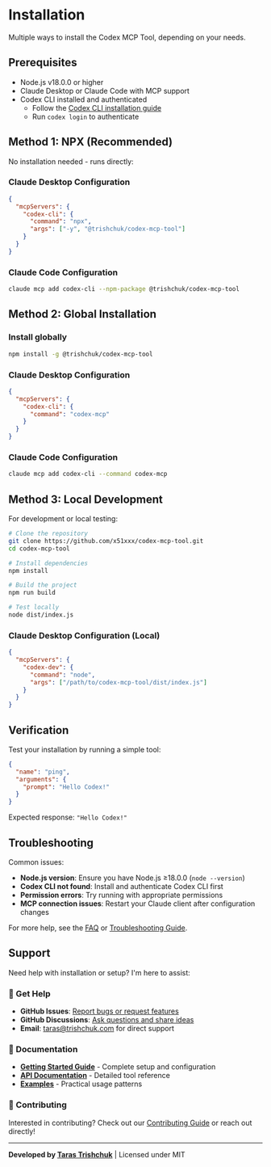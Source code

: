 # Installation

Multiple ways to install the Codex MCP Tool, depending on your needs.

## Prerequisites

- Node.js v18.0.0 or higher
- Claude Desktop or Claude Code with MCP support
- Codex CLI installed and authenticated
  - Follow the [Codex CLI installation guide](https://codex.openai.com/docs/getting-started)
  - Run `codex login` to authenticate

## Method 1: NPX (Recommended)

No installation needed - runs directly:

### Claude Desktop Configuration

```json
{
  "mcpServers": {
    "codex-cli": {
      "command": "npx",
      "args": ["-y", "@trishchuk/codex-mcp-tool"]
    }
  }
}
```

### Claude Code Configuration

```bash
claude mcp add codex-cli --npm-package @trishchuk/codex-mcp-tool
```

## Method 2: Global Installation

### Install globally

```bash
npm install -g @trishchuk/codex-mcp-tool
```

### Claude Desktop Configuration

```json
{
  "mcpServers": {
    "codex-cli": {
      "command": "codex-mcp"
    }
  }
}
```

### Claude Code Configuration

```bash
claude mcp add codex-cli --command codex-mcp
```

## Method 3: Local Development

For development or local testing:

```bash
# Clone the repository
git clone https://github.com/x51xxx/codex-mcp-tool.git
cd codex-mcp-tool

# Install dependencies
npm install

# Build the project
npm run build

# Test locally
node dist/index.js
```

### Claude Desktop Configuration (Local)

```json
{
  "mcpServers": {
    "codex-dev": {
      "command": "node",
      "args": ["/path/to/codex-mcp-tool/dist/index.js"]
    }
  }
}
```

## Verification

Test your installation by running a simple tool:

```json
{
  "name": "ping",
  "arguments": {
    "prompt": "Hello Codex!"
  }
}
```

Expected response: `"Hello Codex!"`

## Troubleshooting

Common issues:

- **Node.js version**: Ensure you have Node.js ≥18.0.0 (`node --version`)
- **Codex CLI not found**: Install and authenticate Codex CLI first
- **Permission errors**: Try running with appropriate permissions
- **MCP connection issues**: Restart your Claude client after configuration changes

For more help, see the [FAQ](faq) or [Troubleshooting Guide](resources/troubleshooting).

## Support

Need help with installation or setup? I'm here to assist:

### 🤝 Get Help

- **GitHub Issues**: [Report bugs or request features](https://github.com/x51xxx/codex-mcp-tool/issues)
- **GitHub Discussions**: [Ask questions and share ideas](https://github.com/x51xxx/codex-mcp-tool/discussions)
- **Email**: [taras@trishchuk.com](mailto:taras@trishchuk.com) for direct support

### 📖 Documentation

- **[Getting Started Guide](getting-started)** - Complete setup and configuration
- **[API Documentation](api/tools/ask-codex)** - Detailed tool reference
- **[Examples](examples/basic-usage)** - Practical usage patterns

### 🚀 Contributing

Interested in contributing? Check out our [Contributing Guide](https://github.com/x51xxx/codex-mcp-tool/blob/main/CONTRIBUTING.md) or reach out directly!

---

**Developed by [Taras Trishchuk](https://github.com/x51xxx)** | Licensed under MIT
